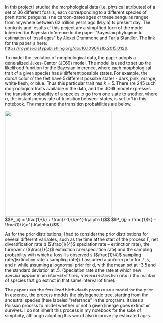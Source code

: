In this project I studied the morphological data (i.e. physical attributes) of a set of 36 different fossils, each corresponding to a different species of prehistoric penguins. The carbon-dated ages of these penguins ranged from anywhere between 62 million years ago (M.y.a) to present day. The contents and results of this project are a simplified form of the model inherited for Bayesian inference in the paper "Bayesian phylogenetic estimation of fossil ages" by Alexei Drummond and Tanja Standler. The link for the paper is here: https://royalsocietypublishing.org/doi/10.1098/rstb.2015.0129.

To model the evolution of morphological data, the paper adopts a generalized Jukes-Cantor (JC69) model. The model is used to set up the likelihood function for the Bayesian inference, where each morphological trait of a given species has $k$ different possible states. For example, the dorsal color of the feet have 5 different possible states - dark, pink, orange, white-flesh, or blue. Thus this particular trait has $k=5$. There are 245 such morphological traits available in the data, and the JC69 model expresses the transition probability of a species to go from one state to another, where $\alpha$, the instantaneous rate of transition between states, is set to 1 in this notebook. The matrix and the transition probabilities are below:
<div style="float:center;"><img src="JC69_matrix.PNG" width=350px></div>
$$P_{ii} = \frac{1}{k} + \frac{k-1}{k}e^{-k\alpha t}$$
$$P_{ij} = \frac{1}{k} - \frac{1}{k}e^{-k\alpha t}$$

As for the prior distributions, I had to consider the prior distributions for several different variables, such as the time at the start of the process $T$, net diversification rate $d$ ($\frac{1}{4}$ speciation rate – extinction rate), the turnover $r$ ($\frac{1}{4}$ extinction rate/speciation rate) and the sampling probability with which a fossil is observed $s$ ($\frac{1}{4}$ sampling rate/(extinction rate + sampling rate)). I assumed a uniform prior for $T$, $s$, and $r$, while assuming a lognormal prior for d, with the mean set at -3.5 and the standard deviation at .5. (Speciation rate s the rate at which new species appear in an interval of time, whereas extinction rate is the number of species that go extinct in that same interval of time).

The paper uses the fossilized birth-death process as a model for the prior. In essence, the process models the phylogenetic tree, starting from the ancestral species (here labeled "reference" in the program). It uses a Poisson process to model whether or not a given lineage goes extinct or survives. I do not inherit this process in my notebook for the sake of simplicity, although adopting this would also improve my estimated ages.
